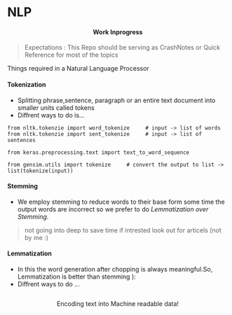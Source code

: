 # NLP
<p align="center">
    <h4 align="center"> Work Inprogress </h4>

>Expectations : This Repo should be serving as CrashNotes or Quick Reference for most of the topics

Things required in a Natural Language Processor

#### Tokenization
* Splitting phrase,sentence, paragraph or an entire text document into smaller units called tokens
* Diffrent ways to do is...
```commandline
from nltk.tokenzie import word_tokenize     # input -> list of words
from nltk.tokenzie import sent_tokenize     # input -> list of sentences

from keras.preprocessing.text import text_to_word_sequence

from gensim.utils import tokenize     # convert the output to list -> list(tokenize(input))
```

#### Stemming
* We employ stemming to reduce words to their base form some time the output words are incorrect so we prefer to do *Lemmatization over Stemming*.
> not going into deep to save time if intrested look out for articels (not by me :)

#### Lemmatization
* In this the word generation after chopping is always meaningful.So, Lemmatization is better  than stemming ):
* Diffrent ways to do ...
```commandline

```

<p align="center">
    Encoding  text into Machine readable data!
</p>

